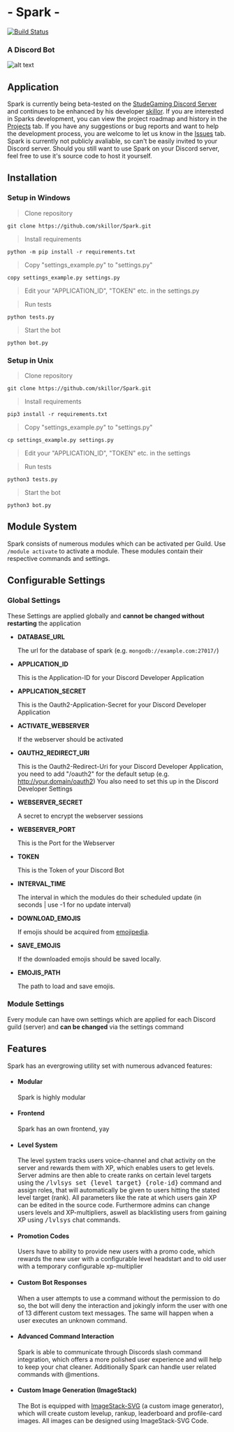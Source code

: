 # - Spark -
[![Build Status](https://github.com/Maveo/Spark/actions/workflows/test-python.yml/badge.svg)](https://github.com/Maveo/Spark/actions/workflows/test-python.yml)


 ### A Discord Bot
![alt text](https://cdn.discordapp.com/avatars/843214102108962856/9d05175cc55385fa4a5f5313a858a045.webp?size=128 "Sparks face")

## Application

Spark is currently being beta-tested on the [StudeGaming Discord Server](https://discord.gg/MzXV5GYRsN "Join the Discord") and continues to be enhanced by his developer [skillor](https://github.com/skillor "Visit his github profile"). If you are interested in Sparks development, you can view the project roadmap and history in the [Projects](https://github.com/skillor/Spark/projects "A deep dive into Sparks development") tab. If you have any suggestions or bug reports and want to help the development process, you are welcome to let us know in the [Issues](https://github.com/skillor/Spark/issues/new/choose "Give us feedback") tab. Spark is currently not publicly avaliable, so can't be easily invited to your Discord server. Should you still want to use Spark on your Discord server, feel free to use it's source code to host it yourself.

## Installation

### Setup in Windows

> Clone repository

    git clone https://github.com/skillor/Spark.git

> Install requirements

    python -m pip install -r requirements.txt

> Copy "settings_example.py" to "settings.py"

    copy settings_example.py settings.py

> Edit your "APPLICATION_ID", "TOKEN" etc. in the settings.py

> Run tests

    python tests.py

> Start the bot

    python bot.py

### Setup in Unix

> Clone repository

    git clone https://github.com/skillor/Spark.git

> Install requirements

    pip3 install -r requirements.txt

> Copy "settings_example.py" to "settings.py"

    cp settings_example.py settings.py

> Edit your "APPLICATION_ID", "TOKEN" etc. in the settings

> Run tests

    python3 tests.py

> Start the bot

    python3 bot.py

## Module System

Spark consists of numerous modules which can be activated per Guild.
Use `/module activate` to activate a module.
These modules contain their respective commands and settings.


## Configurable Settings

### Global Settings

These Settings are applied globally and **cannot be changed without restarting** the application

- **DATABASE_URL**

  The url for the database of spark (e.g. ```mongodb://example.com:27017/```)
- **APPLICATION_ID**

  This is the Application-ID for your Discord Developer Application
- **APPLICATION_SECRET**

  This is the Oauth2-Application-Secret for your Discord Developer Application
- **ACTIVATE_WEBSERVER**

  If the webserver should be activated
- **OAUTH2_REDIRECT_URI**

  This is the Oauth2-Redirect-Uri for your Discord Developer Application, you need to add "/oauth2" for the default setup (e.g. http://your.domain/oauth2)
  You also need to set this up in the Discord Developer Settings
- **WEBSERVER_SECRET**

  A secret to encrypt the webserver sessions
- **WEBSERVER_PORT**

  This is the Port for the Webserver
- **TOKEN** 

  This is the Token of your Discord Bot
- **INTERVAL_TIME**

   The interval in which the modules do their scheduled update (in seconds | use -1 for no update interval)
- **DOWNLOAD_EMOJIS**

  If emojis should be acquired from [emojipedia](https://emojipedia.org/).
- **SAVE_EMOJIS**

  If the downloaded emojis should be saved locally.
- **EMOJIS_PATH**

  The path to load and save emojis.


### Module Settings

Every module can have own settings which are applied for each Discord guild (server) and **can be changed** via the settings command


## Features

Spark has an evergrowing utility set with numerous advanced features:

 - #### Modular
    Spark is highly modular

 - #### Frontend
	Spark has an own frontend, yay

 - #### Level System
    The level system tracks users voice-channel and chat activity on the server and rewards them with XP, which enables users to get levels. Server admins are then able to create ranks on certain level targets using the <kbd>/lvlsys set {level target} {role-id}</kbd> command and assign roles, that will  automatically be given to users hitting the stated level target (rank). All parameters like the rate at which users gain XP can be edited in the source code. Furthermore admins can change users levels and XP-multipliers, aswell as blacklisting users from gaining XP using <kbd>/lvlsys</kbd> chat commands.

 - #### Promotion Codes
    Users have to ability to provide new users with a promo code, which rewards the new user with a configurable level headstart and to old user with a temporary configurable xp-multiplier

 - #### Custom Bot Responses
    When a user attempts to use a command without the permission to do so, the bot will deny the interaction and jokingly inform the user with one of 13 different custom text messages. The same will happen when a user executes an unknown command.

 - #### Advanced Command Interaction
    Spark is able to communicate through Discords slash command integration, which offers a more polished user experience and will help to keep your chat cleaner. Additionally Spark can handle user related commands with @mentions.

 - #### Custom Image Generation (ImageStack)
    The Bot is equipped with [ImageStack-SVG](https://github.com/skillor/imagestack-svg-python "ImageStacks Git Repository") (a custom image generator), which will create custom levelup, rankup, leaderboard and profile-card images. All images can be designed using ImageStack-SVG Code.
